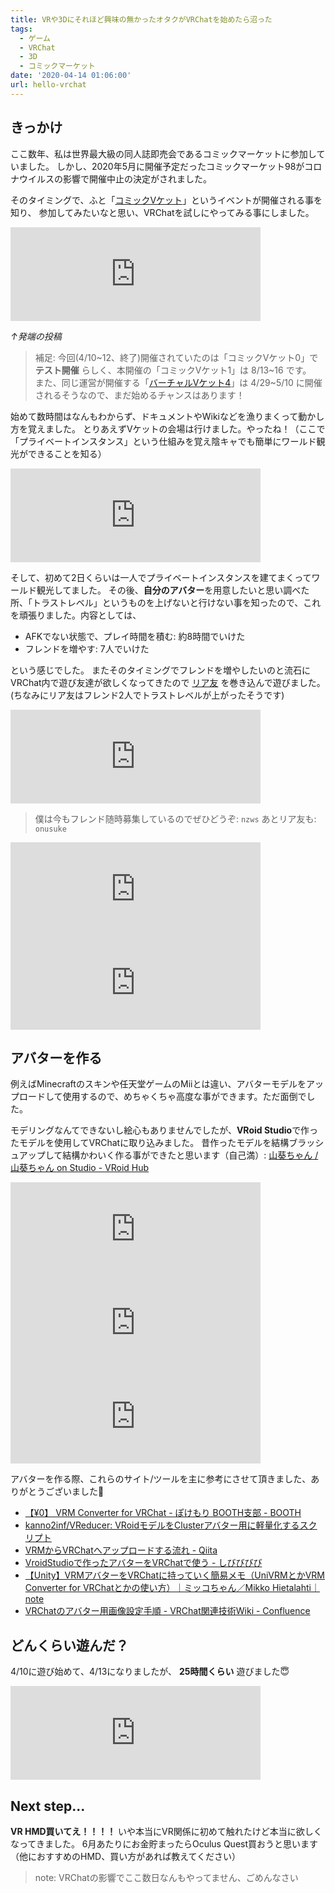 ```yaml
---
title: VRや3Dにそれほど興味の無かったオタクがVRChatを始めたら沼った
tags:
  - ゲーム
  - VRChat
  - 3D
  - コミックマーケット
date: '2020-04-14 01:06:00'
url: hello-vrchat
---
```


## きっかけ

ここ数年、私は世界最大級の同人誌即売会であるコミックマーケットに参加していました。
しかし、2020年5月に開催予定だったコミックマーケット98がコロナウイルスの影響で開催中止の決定がされました。

そのタイミングで、ふと「[コミックVケット](https://comic-vket.com/)」というイベントが開催される事を知り、
参加してみたいなと思い、VRChatを試しにやってみる事にしました。

<iframe src="https://don.nzws.me/@nzws/103974441303424342/embed" class="mastodon-embed" style="max-width: 100%; border: 0" width="400" allowfullscreen="allowfullscreen"></iframe>

*↑発端の投稿*

> 補足: 今回(4/10~12、終了)開催されていたのは「コミックVケット0」で **テスト開催** らしく、本開催の「コミックVケット1」は 8/13~16 です。  
> また、同じ運営が開催する「[バーチャルVケット4](https://www.v-market.work/v4)」は 4/29~5/10 に開催されるそうなので、まだ始めるチャンスはあります！

始めて数時間はなんもわからず、ドキュメントやWikiなどを漁りまくって動かし方を覚えました。
とりあえずVケットの会場は行けました。やったね！（ここで「プライベートインスタンス」という仕組みを覚え陰キャでも簡単にワールド観光ができることを知る）

<iframe src="https://don.nzws.me/@nzws/103974825792108807/embed" class="mastodon-embed" style="max-width: 100%; border: 0" width="400" allowfullscreen="allowfullscreen"></iframe>

そして、初めて2日くらいは一人でプライベートインスタンスを建てまくってワールド観光してました。
その後、**自分のアバター**を用意したいと思い調べた所、「トラストレベル」というものを上げないと行けない事を知ったので、これを頑張りました。内容としては、

- AFKでない状態で、プレイ時間を積む: 約8時間でいけた
- フレンドを増やす: 7人でいけた

という感じでした。
またそのタイミングでフレンドを増やしたいのと流石にVRChat内で遊び友達が欲しくなってきたので [リア友](https://don.nzws.me/@onusuke) を巻き込んで遊びました。(ちなみにリア友はフレンド2人でトラストレベルが上がったそうです)

<iframe src="https://don.nzws.me/@nzws/103981447767660412/embed" class="mastodon-embed" style="max-width: 100%; border: 0" width="400" allowfullscreen="allowfullscreen"></iframe>

> 僕は今もフレンド随時募集しているのでぜひどうぞ: `nzws`
> あとリア友も: `onusuke`

<iframe src="https://don.nzws.me/@onusuke/103977992357397060/embed" class="mastodon-embed" style="max-width: 100%; border: 0" width="400" allowfullscreen="allowfullscreen"></iframe>

<iframe src="https://don.nzws.me/@nzws/103977923805527525/embed" class="mastodon-embed" style="max-width: 100%; border: 0" width="400" allowfullscreen="allowfullscreen"></iframe>

## アバターを作る

例えばMinecraftのスキンや任天堂ゲームのMiiとは違い、アバターモデルをアップロードして使用するので、めちゃくちゃ高度な事ができます。ただ面倒でした。

モデリングなんてできないし絵心もありませんでしたが、**VRoid Studio**で作ったモデルを使用してVRChatに取り込みました。
昔作ったモデルを結構ブラッシュアップして結構かわいく作る事ができたと思います（自己満）: [山葵ちゃん / 山葵ちゃん on Studio - VRoid Hub](https://hub.vroid.com/characters/9173547278462499967/models/4429869472628904912)

<iframe src="https://don.nzws.me/@nzws/103989573641252759/embed" class="mastodon-embed" style="max-width: 100%; border: 0" width="400" allowfullscreen="allowfullscreen"></iframe>

<iframe src="https://don.nzws.me/@nzws/103990403183056917/embed" class="mastodon-embed" style="max-width: 100%; border: 0" width="400" allowfullscreen="allowfullscreen"></iframe>

<iframe src="https://don.nzws.me/@nzws/103990646687213381/embed" class="mastodon-embed" style="max-width: 100%; border: 0" width="400" allowfullscreen="allowfullscreen"></iframe>

アバターを作る際、これらのサイト/ツールを主に参考にさせて頂きました、ありがとうございました🙇

- [【¥0】 VRM Converter for VRChat - ぽけもり BOOTH支部 - BOOTH](https://booth.pm/ja/items/1025226)
- [kanno2inf/VReducer: VRoidモデルをClusterアバター用に軽量化するスクリプト](https://github.com/kanno2inf/VReducer)
- [VRMからVRChatへアップロードする流れ - Qiita](https://qiita.com/100/items/7315fe3a7eb75732ae43)
- [VroidStudioで作ったアバターをVRChatで使う - しびびびび](https://tomo-shi-vi.hateblo.jp/entry/20191012/1570864334)
- [【Unity】VRMアバターをVRChatに持っていく簡易メモ（UniVRMとかVRM Converter for VRChatとかの使い方）｜ミッコちゃん／Mikko Hietalahti｜note](https://note.com/mikkohietala/n/ne01eb4d416cb)
- [VRChatのアバター用画像設定手順 - VRChat関連技術Wiki - Confluence](https://tar-bin.atlassian.net/wiki/spaces/VRCHAT/pages/150437897)

## どんくらい遊んだ？

4/10に遊び始めて、4/13になりましたが、 **25時間くらい** 遊びました😇

<iframe src="https://don.nzws.me/@nzws/103992019989971418/embed" class="mastodon-embed" style="max-width: 100%; border: 0" width="400" allowfullscreen="allowfullscreen"></iframe>

## Next step...

**VR HMD買いてえ！！！！** いや本当にVR関係に初めて触れたけど本当に欲しくなってきました。
6月あたりにお金貯まったらOculus Quest買おうと思います（他におすすめのHMD、買い方があれば教えてください）

> note: VRChatの影響でここ数日なんもやってません、ごめんなさい

<script src="https://assets-don.nzws.me/embed.js" async="async"></script>

